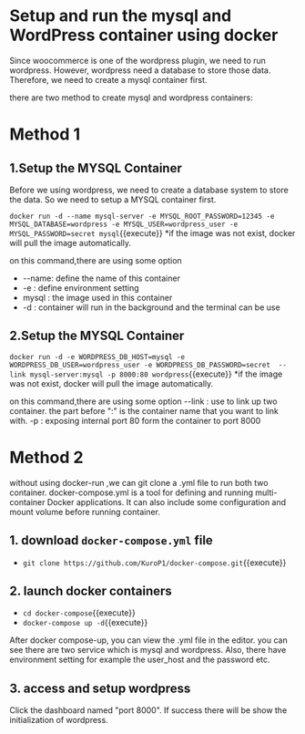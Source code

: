 # Setup and run the mysql and WordPress container using docker
Since woocommerce is one of the wordpress plugin, we need to run wordpress. However, wordpress need a database to store those data. Therefore, we need to create a mysql container first.

there are two method to create mysql and wordpress containers:
# Method 1
## 1.Setup the MYSQL Container

Before we using wordpress, we need to create a database system to store the data. So we need to setup a MYSQL container first.

`docker run -d --name mysql-server -e MYSQL_ROOT_PASSWORD=12345 -e MYSQL_DATABASE=wordpress -e MYSQL_USER=wordpress_user -e MYSQL_PASSWORD=secret mysql`{{execute}}
*if the image was not exist, docker will pull the image automatically.

on this command,there are using some option
- --name: define the name of this container
- -e : define environment setting
- mysql : the image used in this container
- -d : container will run in the background and the terminal can be use

## 2.Setup the MYSQL Container

`docker run -d -e WORDPRESS_DB_HOST=mysql -e WORDPRESS_DB_USER=wordpress_user -e WORDPRESS_DB_PASSWORD=secret  --link mysql-server:mysql -p 8000:80 wordpress`{{execute}}
*if the image was not exist, docker will pull the image automatically.

on this command,there are using some option
--link : use to link up two container. the part before ":" is the container name that you want to link with.
-p : exposing internal port 80 form the container to port 8000

# Method 2
without using docker-run ,we can git clone a .yml file to run both two container.
docker-compose.yml is a tool for defining and running multi-container Docker applications. It can also include some configuration and mount volume before running container.

## 1. download `docker-compose.yml` file
- `git clone https://github.com/KuroP1/docker-compose.git`{{execute}}

## 2. launch docker containers
- `cd docker-compose`{{execute}}
- `docker-compose up -d`{{execute}}

After docker compose-up, you can view the .yml file in the editor. you can see there are two service which is mysql and wordpress. Also, there have environment setting for example the user_host and the password etc. 

## 3. access and setup wordpress
Click the dashboard named "port 8000". If success there will be show the initialization of wordpress.
